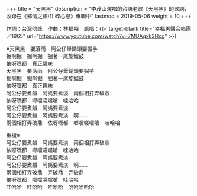 +++
title = "天黑黑"
description = "李茂山演唱的台語老歌《天黑黑》的歌詞，收錄在《鄉情之旅(1) 碎心戀》專輯中"
lastmod = 2019-05-06
weight = 10
+++

作詞：台灣唸謠　作曲：林福裕　原唱：{{< target-blank title="幸福男聲合唱團／1965" url="https://www.youtube.com/watch?v=7MUAqxk2Hcg" >}}

※天黑黑　要落雨　阿公仔舉鋤頭要掘芋  
掘啊掘　掘啊掘　掘著一尾旋鰡鼓  
依呀嘿都　真正趣味  
天黑黑　要落雨　阿公仔舉鋤頭要掘芋  
掘啊掘　掘啊掘　掘著一尾旋鰡鼓  
依呀嘿都　真正趣味  
阿公仔要煮鹹　阿媽要煮淡　兩個相打弄破鼎  
依呀嘿都　啷噹嗟噹嗆　哇哈哈  
阿公仔要煮鹹　阿媽要煮淡  
阿公仔要煮鹹　阿媽要煮淡　啊……  
兩個相打弄破鼎　依呀嘿都　啷噹嗟噹嗆　哇哈哈  

重複※  
阿公仔要煮鹹　阿媽要煮淡　兩個相打弄破鼎  
依呀嘿都　啷噹嗟噹嗆　哇哈哈  
阿公仔要煮鹹　阿媽要煮淡  
阿公仔要煮鹹　阿媽要煮淡　啊……  
兩個相打弄破鼎　弄破鼎　弄破鼎   
依呀嘿都　啷噹嗟噹嗆　哇哈哈  
哇哈哈　哇哈哈　哇哈哈　哈哈哈哈哈